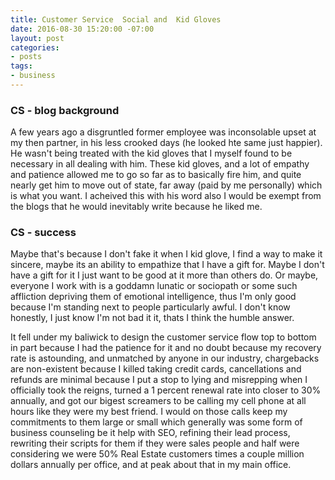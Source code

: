 ```yaml
---
title: Customer Service  Social and  Kid Gloves
date: 2016-08-30 15:20:00 -07:00
layout: post
categories:
- posts
tags:
- business
---
```



### CS - blog background
A few years ago a disgruntled former employee was inconsolable upset at my then partner, in his less crooked days (he looked hte same just happier). He wasn't being treated with the kid gloves that I myself found to be necessary in all dealing with him. These kid gloves, and a lot of empathy and patience allowed me to go so far as to basically fire him, and quite nearly get him to move out of state, far away  (paid by me personally) which is what you want. I acheived this with his word also I would be exempt from the blogs that he would inevitably write because he liked me. 

### CS - success
Maybe that's because I don't fake it when I kid glove, I find a way to make it sincere, maybe its an ability to empathize that I have a gift for. Maybe I don't have a gift for it I just want to be good at it more than others do. Or maybe, everyone I work with is a goddamn lunatic or sociopath or some such affliction depriving them of emotional intelligence, thus I'm only good because I'm standing next to people particularly awful. I don't know honestly, I just know I'm not bad it it, thats I think the humble answer. 

It fell under my baliwick to design the customer service flow top to bottom in part because I had the patience for it and no doubt because my recovery rate is astounding, and unmatched by anyone in our industry, chargebacks are non-existent because I killed taking credit cards, cancellations and refunds are minimal because I put a stop to lying and misrepping when I officially took the reigns, turned a 1 percent renewal rate into closer to 30% annually, and got our bigest screamers to be calling my cell phone at all hours like they were my best friend. I would on those calls keep my commitments to them large or small which generally was some form of business counseling be it help with SEO, refining their lead process, rewriting their scripts for them if they were sales people and half were considering we were 50% Real Estate customers times a couple million dollars annually per office, and at peak about that in my main office. 




